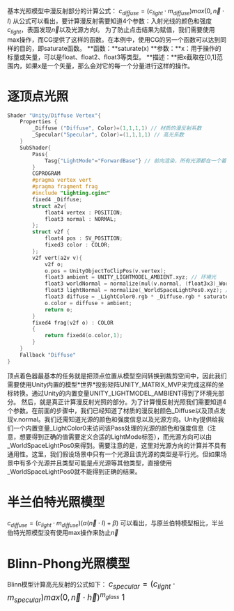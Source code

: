基本光照模型中漫反射部分的计算公式：
$c_{diffuse}=(c_{light} \cdot m_{diffuse})max(0, \vec{n} \cdot I)$
从公式可以看出，要计算漫反射需要知道4个参数：入射光线的颜色和强度$c_{light}$，表面发现$\vec{n}$以及光源方向$I$。
为了防止点击结果为赋值，我们需要使用max操作，而CG提供了这样的函数。在本例中，使用CG的另一个函数可以达到同样的目的，即saturate函数。
**函数：**saturate(x)
**参数：**x：用于操作的标量或矢量，可以是float、float2、float3等类型。
**描述：**把x截取在[0,1]范围内，如果x是一个矢量，那么会对它的每一个分量进行这样的操作。

# 逐顶点光照
```c
Shader "Unity/Diffuse Vertex"{
    Properties {
        _Diffuse ("Diffuse", Color)=(1,1,1,1) // 材质的漫反射系数
        _Specular("Specular", Color)=(1,1,1,1) // 高光系数
    }   
    SubShader{
        Pass{
            Tasg{"LightMode"="ForwardBase"} // 前向渲染，所有光源都在一个着色器中进行
        }
        CGPROGRAM
        #pragma vertex vert
        #pragma fragment frag
        #include "Lighting.cginc"
        fixed4 _Diffuse;
        struct a2v{
            float4 vertex : POSITION;
            float3 normal : NORMAL;
        };
        struct v2f {
            float4 pos : SV_POSITION;
            fixed3 color : COLOR;
        };
        v2f vert(a2v v){
            v2f o;
            o.pos = UnityObjectToClipPos(v.vertex);
            float3 ambient = UNITY_LIGHTMODEL_AMBIENT.xyz; // 环境光
            float3 worldNormal = normalize(mul(v.normal, (float3x3)_World2Object)); // 世界法线
            float3 lightNormal = normalize(_WorldSpaceLightPos0.xyz); // 光的方向
            float3 diffuse = _LightColor0.rgb * _Diffuse.rgb * saturate(dot(worldNormal, lightNormal));
            o.color = diffuse + ambient;
            return o;
        }
        fixed4 frag(v2f o) : COLOR
        {
            return fixed4(o.color,1);
        }
    }
    Fallback "Diffuse"
}
```
顶点着色器最基本的任务就是把顶点位置从模型空间转换到裁剪空间中，因此我们需要使用Unity内置的模型\*世界\*投影矩阵UNITY_MATRIX_MVP来完成这样的坐标转换。通过Unity的内置变量UNITY_LIGHTMODEL_AMBIENT得到了环境光部分。
然后，就是真正计算漫反射光照的部分。为了计算慢反射光照我们需要知道4个参数。在前面的步骤中，我们已经知道了材质的漫反射颜色_Diffuse以及顶点发现v.normal。我们还需知道光源的颜色和强度信息以及光源方向。Unity提供给我们一个内置变量_LightColor0来访问该Pass处理的光源的颜色和强度信息（注意，想要得到正确的值需要定义合适的LightMode标签），而光源方向可以由_WorldSpaceLightPos0来得到。需要注意的是，这里对光源方向的计算并不具有通用性。这里，我们假设场景中只有一个光源且该光源的类型是平行光。但如果场景中有多个光源并且类型可能是点光源等其他类型，直接使用_WorldSpaceLightPos0就不能得到正确的结果。

# 半兰伯特光照模型

$c_{diffuse}=(c_{light}\cdot m_{diffuse})(\alpha (\vec {n}\cdot I)+\beta)$
可以看出，与原兰伯特模型相比，半兰伯特光照模型没有使用max操作来防止$\vec {n}$

# Blinn-Phong光照模型

Blinn模型计算高光反射的公式如下：
<font size="4">
$c_{specular}=(c_{light} \cdot m_{specular})max(0,\vec{n} \cdot \vec{h})^{m_{glass}}$   1 
</font>
